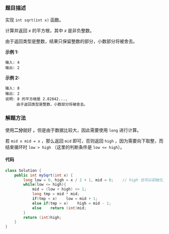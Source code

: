 ### 题目描述

实现 `int sqrt(int x)` 函数。

计算并返回 *x* 的平方根，其中 *x* 是非负整数。

由于返回类型是整数，结果只保留整数的部分，小数部分将被舍去。

**示例 1:**

```
输入: 4
输出: 2
```

**示例 2:**

```
输入: 8
输出: 2
说明: 8 的平方根是 2.82842..., 
     由于返回类型是整数，小数部分将被舍去。
```

### 解题方法

使用**二分**就好 。但是由于数据比较大，因此需要使用 `long` 进行计算。

若 `mid x mid = x` ，那么返回 `mid` 即可，否则返回 `high` ，因为需要向下取整，而 结束循环时 `low > high` （这里的判断条件是 `low <= high`）。

#### 代码

```java
class Solution {
    public int mySqrt(int x) {
        long low = 0, high = x / 2 + 1, mid = 0;    // high 也可以初始化为x,这里就事先进行了二分
        while(low <= high){
            mid = (low + high) >> 1;
            long tmp = mid * mid;
            if(tmp < x)    low = mid + 1;
            else if(tmp > x)    high = mid - 1;
            else    return (int)mid;
        }
        return (int)high;
    }
}
```

